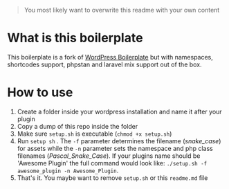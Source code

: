 > You most likely want to overwrite this readme with your own content

# What is this boilerplate
This boilerplate is a fork of [WordPress Boilerplate](https://github.com/DevinVinson/WordPress-Plugin-Boilerplate) but with namespaces, shortcodes support, phpstan and laravel mix support out of the box. 

# How to use

 1. Create a folder inside your wordpress installation and name it after your plugin
 2. Copy a dump of this repo inside the folder
 3. Make sure `setup.sh` is executable (`chmod +x setup.sh`)
 4. Run `setup sh` . The `-f` parameter determines the filename (*snake_case*) for assets while the `-n` parameter sets the namespace and php class filenames (*Pascal_Snake_Case*). If your plugins name should be 'Awesome Plugin' the full command would look like: `./setup.sh -f awesome_plugin -n Awesome_Plugin`. 
 5. That's it. You maybe want to remove `setup.sh` or this `readme.md` file
